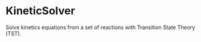 # KineticSolver
Solve kinetics equations from a set of reactions with Transition State Theory (TST).
